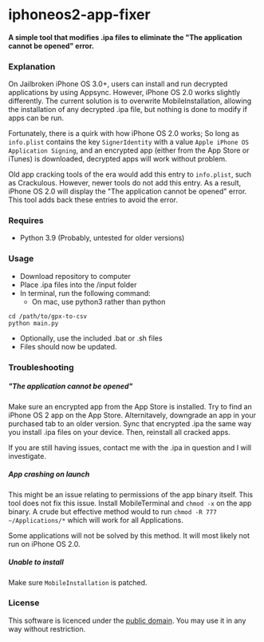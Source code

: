 # iphoneos2-app-fixer
#### A simple tool that modifies .ipa files to eliminate the "The application cannot be opened" error. 

### Explanation 
On Jailbroken iPhone OS 3.0+, users can install and run decrypted applications by using Appsync. 
However, iPhone OS 2.0 works slightly differently. The current solution is to overwrite MobileInstallation, allowing the installation 
of any decrypted .ipa file, but nothing is done to modify if apps can be run.

Fortunately, there is a quirk with how iPhone OS 2.0 works; So long as `info.plist` contains the key 
`SignerIdentity` with a value `Apple iPhone OS Application Signing`, and an encrypted app (either from the App Store or iTunes) 
is downloaded, decrypted apps will work without problem.

Old app cracking tools of the era would add this entry to `info.plist`, such as Crackulous. However, newer tools do not add this entry.
As a result, iPhone OS 2.0 will display the "The application cannot be opened" error. This tool adds back these entries to avoid the error.

### Requires
- Python 3.9 (Probably, untested for older versions)

### Usage
- Download repository to computer
- Place .ipa files into the /input folder
- In terminal, run the following command: 
  - On mac, use python3 rather than python
```
cd /path/to/gpx-to-csv
python main.py
```
- Optionally, use the included .bat or .sh files
- Files should now be updated.

### Troubleshooting

##### "The application cannot be opened" 
Make sure an encrypted app from the App Store is installed. Try to find an iPhone OS 2 app on the App Store. Alternitavely, downgrade an app
in your purchased tab to an older version. Sync that encrypted .ipa the same way you install .ipa files on your device. Then, reinstall all cracked apps.

If you are still having issues, contact me with the .ipa in question and I will investigate.

##### App crashing on launch
This might be an issue relating to permissions of the app binary itself. This tool does not fix this issue. 
Install MobileTerminal and `chmod -x` on the app binary.
A crude but effective method would to run `chmod -R 777 ~/Applications/*` which will work for all Applications.

Some applications will not be solved by this method. It will most likely not run on iPhone OS 2.0.

##### Unable to install
Make sure `MobileInstallation` is patched.

### License
This software is licenced under the [public domain](https://github.com/minif/iphoneos2-app-fixer/blob/master/LICENSE). 
You may use it in any way without restriction. 
